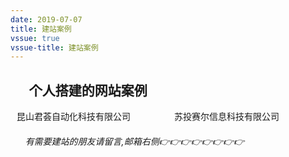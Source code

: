 ```yaml
---
date: 2019-07-07
title: 建站案例
vssue: true
vssue-title: 建站案例
---
```


## &#160;&#160;&#160;&#160;&#160;&#160;个人搭建的网站案例

<div class="container">
    <el-card class="box-card t-hover-shadow" >
    <div slot="header" class="clearfix">
        <span class=" a-style"  @click='linkDownload("http://www.ksjh-auto.com")' title="点击浏览">昆山君荟自动化科技有限公司</span>
    </div>
    <el-image
      style="width: 100%; height: 100%"
      :src="url"
      ></el-image>
    </el-card>
    <el-card class="box-card t-hover-shadow">
    <div slot="header" class="clearfix">
        <span class=" a-style"  @click='linkDownload("http://www.sutouseal.com/")' title="点击浏览">苏投赛尔信息科技有限公司</span>
    </div>
    <el-image
      style="width: 100%; height: 100%"
      :src="url1"
      ></el-image>
    </el-card>
</div>


###### &#160;&#160;&#160;&#160;&#160;&#160;有需要建站的朋友请留言,邮箱右侧👉👉👉👉👉👉👉👉


<script>
  export default {
    data() {
      return {
        // fits: ['fill', 'contain', 'cover', 'none', 'scale-down'],
        url: 'img/website/sutouseal.jpg',
        url1: 'img/website/ksjh-auto.jpg'
      }
    },
    methods: {
        jump:function(url){
            //新网页打开地址        
        },
        linkDownload (url) {
            window.open(url,'_blank') // 新窗口打开外链接
        }
    }
  }
</script>

<style>
  .container {
    display:flex;
    flex-direction: row;
  }  

  .text {
    font-size: 14px;
  }

  .item {
    margin-bottom: 18px;
  }

  .clearfix:before,
  .clearfix:after {
    display: table;
    content: "";
  }
  .clearfix:after {
    clear: both
  }

  .box-card {
    margin-left:10px;  
    width: 49%;
  }

  .a-style {
    cursor: pointer;
    text-decoration: none;
  }

  .t-hover-shadow {
    transition: transform .3s ease-in-out, box-shadow .3s cubic-bezier(.47, 0, .745, .715), border .3s linear .1s;
  }

  .t-hover-shadow:hover {
      box-shadow: 0 10px 50px rgba(51, 51, 51, .25);
      -webkit-transform: translateY(-10px);
      -moz-transform: translateY(-10px);
      transform: translateY(-10px)
  }

</style>